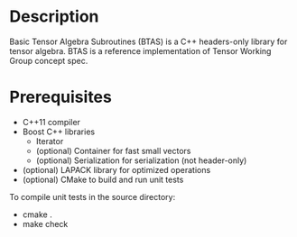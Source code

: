Description
===========

Basic Tensor Algebra Subroutines (BTAS) is a C++ headers-only library for tensor algebra. BTAS is a reference implementation of Tensor Working Group concept spec.

Prerequisites
=============

* C++11 compiler
* Boost C++ libraries
  - Iterator
  - (optional) Container for fast small vectors
  - (optional) Serialization for serialization (not header-only)
* (optional) LAPACK library for optimized operations
* (optional) CMake to build and run unit tests

To compile unit tests in the source directory:
* cmake .
* make check
